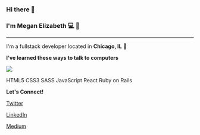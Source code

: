 ### Hi there 👋
### I'm Megan Elizabeth 💻 🌻
<hr>

I'm a fullstack developer located in **Chicago, IL** 🌃

**I've learned these ways to talk to computers**

<img src="https://cdn.jsdelivr.net/gh/devicons/devicon/icons/apple/apple-original.svg" />

HTML5 CSS3 SASS JavaScript React Ruby on Rails

**Let's Connect!**

[Twitter](twitter.com/codewithmeg)

[LinkedIn](linkedin.com/in/meganeday)

[Medium](codewithmeg.medium.com)

<!--
**meganeday/meganeday** is a ✨ _special_ ✨ repository because its `README.md` (this file) appears on your GitHub profile.

Here are some ideas to get you started:

- 🔭 I’m currently working on ...
- 🌱 I’m currently learning ...
- 👯 I’m looking to collaborate on ...
- 🤔 I’m looking for help with ...
- 💬 Ask me about ...
- 📫 How to reach me: ...
- 😄 Pronouns: ...
- ⚡ Fun fact: ...
-->
